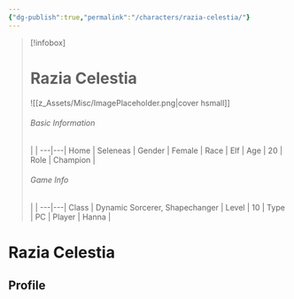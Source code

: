```yaml
---
{"dg-publish":true,"permalink":"/characters/razia-celestia/"}
---
```



> [!infobox]
> # Razia Celestia
> ![[z_Assets/Misc/ImagePlaceholder.png\|cover hsmall]]
> ###### Basic Information
>  |   |
> ---|---|
> Home | Seleneas |
> Gender | Female |
> Race | Elf |
> Age | 20 |
> Role | Champion |
> ###### Game Info
>  |   |
> ---|---|
> Class | Dynamic Sorcerer, Shapechanger |
> Level | 10 |
> Type | PC |
> Player | Hanna |

# Razia Celestia
## Profile


